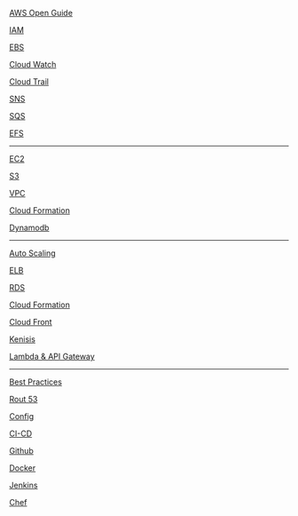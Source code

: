 [AWS Open Guide](https://github.com/open-guides/og-aws)

[IAM](/AWS/AWS%20MD%20files/IAM.md) 

[EBS](/AWS/AWS%20MD%20files/EBS.md)

[Cloud Watch](/AWS/AWS%20MD%20files/CloudWatch.md)

[Cloud Trail](/AWS/AWS%20MD%20files/CloudTrail.md)

[SNS](/AWS/AWS%20MD%20files/SNS.md)

[SQS](/AWS/AWS%20MD%20files/SQS.md)

[EFS](/AWS/AWS%20MD%20files/EFS.md)

***



[EC2](/AWS/AWS%20MD%20files/EC2.md)

[S3](/AWS/AWS%20MD%20files/S3.md)

[VPC](/AWS/AWS%20MD%20files/VPC.md)

[Cloud Formation](/AWS/AWS%20MD%20files/CloudFormation.md)

[Dynamodb](/AWS/AWS%20MD%20files/Dynamodb.md)

***

[Auto Scaling]()

[ELB]()

[RDS]()

[Cloud Formation]()

[Cloud Front]()

[Kenisis]()

[Lambda & API Gateway]()


***
[Best Practices]()

[Rout 53]()

[Config]()

[CI-CD]()

[Github]()

[Docker]()

[Jenkins]()

[Chef]()
